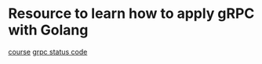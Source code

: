 # Resource to learn how to apply gRPC with Golang
[course](https://www.youtube.com/watch?v=x8dybRs5q_g&list=PLC4c48H3oDRzLAn-YsHzY306qhuEvjhmh)
[grpc status code](https://grpc.github.io/grpc/core/md_doc_statuscodes.html)